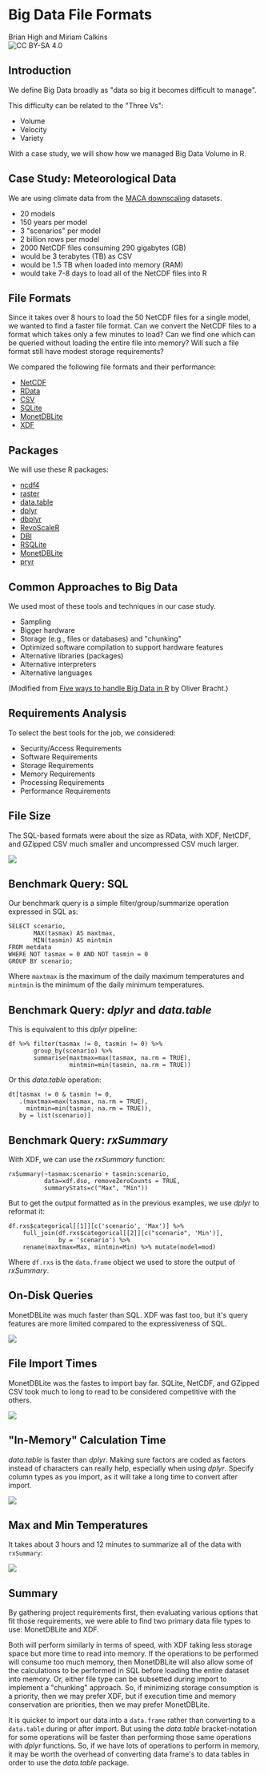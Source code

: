 # Big Data File Formats
Brian High and Miriam Calkins  
![CC BY-SA 4.0](cc_by-sa_4.png)  





## Introduction

We define Big Data broadly as "data so big it becomes difficult to manage".

This difficulty can be related to the "Three Vs":

* Volume
* Velocity
* Variety

With a case study, we will show how we managed Big Data Volume in R.

## Case Study: Meteorological Data

We are using climate data from the 
[MACA downscaling](https://climate.northwestknowledge.net/MACA/) datasets. 

* 20 models
* 150 years per model
* 3 "scenarios" per model
* 2 billion rows per model
* 2000 NetCDF files consuming 290 gigabytes (GB)
* would be 3 terabytes (TB) as CSV
* would be 1.5 TB when loaded into memory (RAM)
* would take 7-8 days to load all of the NetCDF files into R

## File Formats

Since it takes over 8 hours to load the 50 NetCDF files for a single model, 
we wanted to find a faster file format. Can we convert the NetCDF files to 
a format which takes only a few minutes to load? Can we find one which can 
be queried without loading the entire file into memory? Will such a file format 
still have modest storage requirements?

We compared the following file formats and their performance:

* [NetCDF](https://earthdata.nasa.gov/user-resources/standards-and-references/netcdf-4hdf5-file-format)
* [RData](https://stat.ethz.ch/R-manual/R-devel/library/base/html/load.html)
* [CSV](https://en.wikipedia.org/wiki/Comma-separated_values)
* [SQLite](https://en.wikipedia.org/wiki/SQLite)
* [MonetDBLite](https://en.wikipedia.org/wiki/MonetDB)
* [XDF](https://docs.microsoft.com/en-us/machine-learning-server/r/concept-what-is-xdf)

## Packages

We will use these R packages:

* [ncdf4](https://cran.r-project.org/web/packages/ncdf4/index.html)
* [raster](https://cran.r-project.org/web/packages/raster/index.html)
* [data.table](https://cran.r-project.org/web/packages/data.table/index.html)
* [dplyr](https://cran.r-project.org/web/packages/dplyr/index.html)
* [dbplyr](https://cran.r-project.org/web/packages/dbplyr/index.html)
* [RevoScaleR](https://docs.microsoft.com/en-us/machine-learning-server/r-reference/revoscaler/revoscaler)
* [DBI](https://cran.r-project.org/web/packages/DBI/index.html)
* [RSQLite](https://cran.r-project.org/web/packages/RSQLite/index.html)
* [MonetDBLite](https://cran.r-project.org/web/packages/MonetDBLite/index.html)
* [pryr](https://cran.r-project.org/web/packages/pryr/index.html)

## Common Approaches to Big Data

We used most of these tools and techniques in our case study.

* Sampling
* Bigger hardware
* Storage (e.g., files or databases) and "chunking"
* Optimized software compilation to support hardware features
* Alternative libraries (packages)
* Alternative interpreters
* Alternative languages

(Modified from [Five ways to handle Big Data in R](https://www.r-bloggers.com/five-ways-to-handle-big-data-in-r/) by Oliver Bracht.)

## Requirements Analysis

To select the best tools for the job, we considered:

* Security/Access Requirements
* Software Requirements
* Storage Requirements
* Memory Requirements
* Processing Requirements
* Performance Requirements

## File Size

The SQL-based formats were about the size as RData, with XDF, NetCDF, and GZipped CSV 
much smaller and uncompressed CSV much larger.



![](Big_Data_File_Formats_Slides_files/figure-html/plot_file_size-1.png)<!-- -->

## Benchmark Query: SQL

Our benchmark query is a simple filter/group/summarize operation expressed 
in SQL as:

    SELECT scenario, 
           MAX(tasmax) AS maxtmax, 
           MIN(tasmin) AS mintmin  
    FROM metdata 
    WHERE NOT tasmax = 0 AND NOT tasmin = 0 
    GROUP BY scenario;

Where `maxtmax` is the maximum of the daily maximum temperatures and 
`mintmin` is the minimum of the daily minimum temperatures.

## Benchmark Query: _dplyr_ and _data.table_

This is equivalent to this _dplyr_ pipeline:

    df %>% filter(tasmax != 0, tasmin != 0) %>% 
           group_by(scenario) %>% 
           summarise(maxtmax=max(tasmax, na.rm = TRUE), 
                     mintmin=min(tasmin, na.rm = TRUE))

Or this _data.table_ operation:

    dt[tasmax != 0 & tasmin != 0, 
       .(maxtmax=max(tasmax, na.rm = TRUE), 
         mintmin=min(tasmin, na.rm = TRUE)), 
       by = list(scenario)]

## Benchmark Query: _rxSummary_

With XDF, we can use the _rxSummary_ function: 

    rxSummary(~tasmax:scenario + tasmin:scenario, 
              data=xdf.dso, removeZeroCounts = TRUE, 
              summaryStats=c("Max", "Min"))

But to get the output formatted as in the previous examples, we use _dplyr_ 
to reformat it:

    df.rxs$categorical[[1]][c('scenario', 'Max')] %>% 
        full_join(df.rxs$categorical[[2]][c("scenario", 'Min')],
                  by = 'scenario') %>% 
        rename(maxtmax=Max, mintmin=Min) %>% mutate(model=mod)

Where `df.rxs` is the `data.frame` object we used to store the output of 
_rxSummary_.

## On-Disk Queries

MonetDBLite was much faster than SQL. XDF was fast too, but it's query features 
are more limited compared to the expressiveness of SQL.



![](Big_Data_File_Formats_Slides_files/figure-html/plot_on_disk_query_time-1.png)<!-- -->

## File Import Times

MonetDBLite was the fastes to import bay far. SQLite, NetCDF, and GZipped CSV took much 
to long to read to be considered competitive with the others.



![](Big_Data_File_Formats_Slides_files/figure-html/plot_import_time-1.png)<!-- -->

## "In-Memory" Calculation Time

_data.table_ is faster than _dplyr_. Making sure factors are coded as factors 
instead of characters can really help, especially when using _dplyr_. Specify 
column types as you import, as it will take a long time to convert after import.



![](Big_Data_File_Formats_Slides_files/figure-html/plot_calc_time-1.png)<!-- -->

## Max and Min Temperatures

It takes about 3 hours and 12 minutes to summarize all of the data with `rxSummary`:



![](Big_Data_File_Formats_Slides_files/figure-html/max_min_temp-1.png)<!-- -->

## Summary

By gathering project requirements first, then evaluating various options that
fit those requirements, we were able to find two primary data file types to use:
MonetDBLite and XDF. 

Both will perform similarly in terms of speed, with XDF taking less storage 
space but more time to read into memory. If the operations to be performed 
will consume too much memory, then MonetDBLite will also allow some of the 
calculations to be performed in SQL before loading the entire dataset into 
memory. Or, either file type can be subsetted during import to implement a 
"chunking" approach. So, if minimizing storage consumption is a priority, then 
we may prefer XDF, but if execution time and memory conservation are priorities, 
then we may prefer MonetDBLite.

It is quicker to import our data into a `data.frame` rather than converting to 
a `data.table` during or after import. But using the _data.table_ bracket-notation
for some operations will be faster than performing those same operations with 
_dplyr_ functions. So, if we have lots of operations to perform in memory, it 
may be worth the overhead of converting data frame's to data tables in order 
to use the _data.table_ package.
